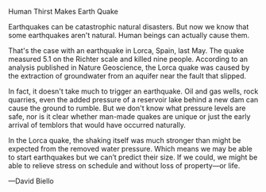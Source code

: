 Human Thirst Makes Earth Quake

Earthquakes can be catastrophic natural disasters. But now we know that some earthquakes aren't natural. Human beings can actually cause them. 

That's the case with an earthquake in Lorca, Spain, last May. The quake measured 5.1 on the Richter scale and killed nine people. According to an analysis published in Nature Geoscience, the Lorca quake was caused by the extraction of groundwater from an aquifer near the fault that slipped. 

In fact, it doesn't take much to trigger an earthquake. Oil and gas wells, rock quarries, even the added pressure of a reservoir lake behind a new dam can cause the ground to rumble. But we don't know what pressure levels are safe, nor is it clear whether man-made quakes are unique or just the early arrival of temblors that would have occurred naturally.

In the Lorca quake, the shaking itself was much stronger than might be expected from the removed water pressure. Which means we may be able to start earthquakes but we can’t predict their size. If we could, we might be able to relieve stress on schedule and without loss of property—or life.

—David Biello
